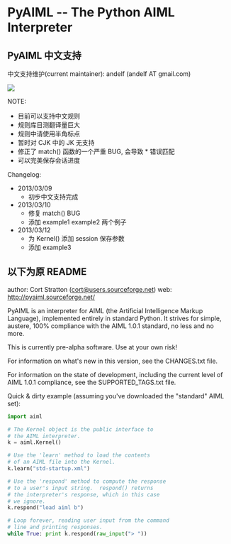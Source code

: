 # PyAIML -- The Python AIML Interpreter

## PyAIML 中文支持

中文支持维护(current maintainer): andelf (andelf AT gmail.com)

<img src="https://raw.github.com/andelf/PyAIML/master/screenshot.jpg" />

NOTE:

- 目前可以支持中文规则
- 规则库目测翻译量巨大
- 规则中请使用半角标点
- 暂时对 CJK 中的 JK 无支持
- 修正了 match() 函数的一个严重 BUG, 会导致 * 错误匹配
- 可以完美保存会话进度

Changelog:

- 2013/03/09
  - 初步中文支持完成
- 2013/03/10
  - 修复 match() BUG
  - 添加 example1 example2 两个例子
- 2013/03/12
  - 为 Kernel() 添加 session 保存参数
  - 添加 example3

## 以下为原 README

author: Cort Stratton (cort@users.sourceforge.net)
web: http://pyaiml.sourceforge.net/

PyAIML is an interpreter for AIML (the Artificial Intelligence Markup
Language), implemented entirely in standard Python.  It strives for
simple, austere, 100% compliance with the AIML 1.0.1 standard, no less
and no more.

This is currently pre-alpha software.  Use at your
own risk!

For information on what's new in this version, see the
CHANGES.txt file.

For information on the state of development, including
the current level of AIML 1.0.1 compliance, see the
SUPPORTED_TAGS.txt file.

Quick & dirty example (assuming you've downloaded the
"standard" AIML set):

```python
import aiml

# The Kernel object is the public interface to
# the AIML interpreter.
k = aiml.Kernel()

# Use the 'learn' method to load the contents
# of an AIML file into the Kernel.
k.learn("std-startup.xml")

# Use the 'respond' method to compute the response
# to a user's input string.  respond() returns
# the interpreter's response, which in this case
# we ignore.
k.respond("load aiml b")

# Loop forever, reading user input from the command
# line and printing responses.
while True: print k.respond(raw_input("> "))
```
